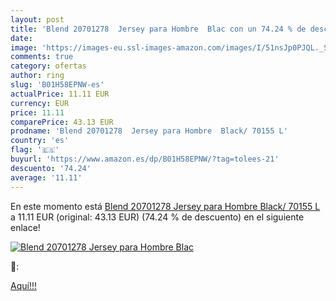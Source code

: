 ```yaml
---
layout: post
title: 'Blend 20701278  Jersey para Hombre  Blac con un 74.24 % de descuento'
date: 
image: 'https://images-eu.ssl-images-amazon.com/images/I/51nsJp0PJQL._SL200_.jpg'
comments: true
category: ofertas
author: ring
slug: 'B01H58EPNW-es'
actualPrice: 11.11 EUR
currency: EUR
price: 11.11
comparePrice: 43.13 EUR
prodname: 'Blend 20701278  Jersey para Hombre  Black/ 70155 L'
country: 'es'
flag: '🇪🇸'
buyurl: 'https://www.amazon.es/dp/B01H58EPNW/?tag=tolees-21'
descuento: '74.24'
average: '11.11'
---
```


En este momento está [Blend 20701278  Jersey para Hombre  Black/ 70155 L](https://www.amazon.es/dp/B01H58EPNW/?tag=tolees-21) a 11.11 EUR (original: 43.13 EUR) (74.24 %  de descuento) en el siguiente enlace!

[![Blend 20701278  Jersey para Hombre  Blac](https://images-eu.ssl-images-amazon.com/images/I/51nsJp0PJQL._SL200_.jpg)](https://www.amazon.es/dp/B01H58EPNW/?tag=tolees-21)

🔎:


[Aquí!!!](https://www.amazon.es/dp/B01H58EPNW/?tag=tolees-21)
